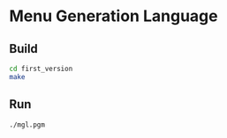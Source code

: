 # Menu Generation Language

## Build

```bash
cd first_version
make
```

## Run

```bash
./mgl.pgm
```

